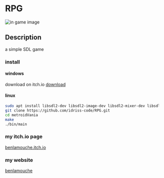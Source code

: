 # RPG

![in game image](https://img.itch.zone/aW1hZ2UvMjYyMDA0LzEyNzg0MDUucG5n/347x500/AavKLi.png)

## Description

a simple SDL game

### install

#### windows

download on itch.io
[download](https://benlamouche.itch.io/donjonfantasy)

#### linux

```bash
sudo apt install libsdl2-dev libsdl2-image-dev libsdl2-mixer-dev libsdl2-ttf-dev
git clone https://github.com/idriss-code/RPG.git
cd metroidVania
make
./bin/main
```

### my itch.io page

[benlamouche.itch.io](https://benlamouche.itch.io/)

### my website

[benlamouche](http://benlamouche.ddns.net/)
